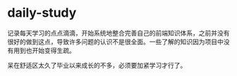 # daily-study

记录每天学习的点点滴滴，开始系统地整合完善自己的前端知识体系，之前并没有很好的做到这点，导致许多问题的认识不是很全面。一些了解的知识因为项目中没有用到也开始变得生疏。

呆在舒适区太久了毕业以来成长的不多，必须要加紧学习才行了。
